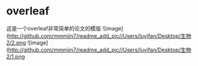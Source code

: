 # overleaf
这是一个overleaf非常简单的论文的模版
![image](http://github.com/mmmjjn7/readme_add_pic//Users/luyifan/Desktop/生物2/2.png 
![image](http://github.com/mmmjjn7/readme_add_pic//Users/luyifan/Desktop/生物2/1.png 
